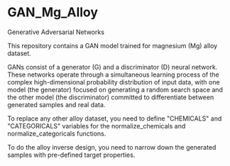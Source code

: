 # GAN_Mg_Alloy
Generative Adversarial Networks


This repository contains a GAN model trained for magnesium (Mg) alloy dataset.


GANs consist of a generator (G) and a discriminator (D) neural network. These networks operate through a simultaneous learning process of the complex high-dimensional probability distribution of input data, with one model (the generator) focused on generating a random search space and the other model (the discriminator) committed to differentiate between generated samples and real data. 


To replace any other alloy dataset, you need to define "CHEMICALS" and "CATEGORICALS" variables for the normalize_chemicals and normalize_categoricals functions.


To do the alloy inverse design, you need to narrow down the generated samples with pre-defined target properties.
